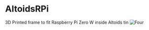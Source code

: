 # AltoidsRPi
3D Printed frame to fit Raspberry Pi Zero W inside Altoids tin
![Four](https://github.com/tmcdonagh/AltoidsRPi/raw/master/img/four.jpg)
